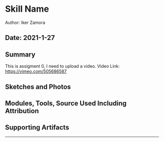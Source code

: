 #  Skill Name

Author: Iker Zamora

Date: 2021-1-27
-----

## Summary
This is assigment 0, I need to upload a video.
Video Link: https://vimeo.com/505686587

## Sketches and Photos


## Modules, Tools, Source Used Including Attribution


## Supporting Artifacts


-----
